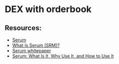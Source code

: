# DEX with orderbook

## Resources:
* [Serum](https://portal.projectserum.com/)
* [What Is Serum (SRM)?](https://academy.shrimpy.io/post/what-is-serum-srm)
* [Serum whitepaper](https://assets.website-files.com/61382d4555f82a75dc677b6f/61384a6d5c937269dbed185c_serum_white_paper.88d98f84.pdf)
* [Serum: What Is It, Why Use It, and How to Use It](https://www.youtube.com/watch?v=6uuwNCPLAo8)
